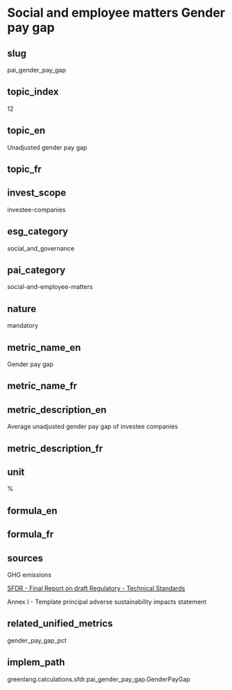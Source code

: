 # Social and employee matters Gender pay gap


## slug

pai_gender_pay_gap

## topic_index

12

## topic_en

Unadjusted gender pay gap

## topic_fr



## invest_scope

investee-companies

## esg_category

social_and_governance

## pai_category

social-and-employee-matters

## nature

mandatory

## metric_name_en

Gender pay gap

## metric_name_fr



## metric_description_en

Average unadjusted gender pay gap of investee companies

## metric_description_fr



## unit

%

## formula_en



## formula_fr



## sources


GHG emissions  

[SFDR - Final Report on draft Regulatory - Technical Standards](https://www.eiopa.europa.eu/sites/default/files/publications/reports/jc-2021-03-joint-esas-final-report-on-rts-under-sfdr.pdf)  

Annex I - Template principal adverse sustainability impacts statement
 

## related_unified_metrics

gender_pay_gap_pct

## implem_path

greenlang.calculations.sfdr.pai_gender_pay_gap.GenderPayGap
            